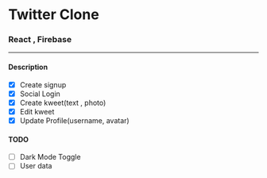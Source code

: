 # Twitter Clone

### React , Firebase

---

#### Description

- [x] Create signup
- [x] Social Login
- [x] Create kweet(text , photo)
- [x] Edit kweet
- [x] Update Profile(username, avatar)

#### TODO

- [ ] Dark Mode Toggle
- [ ] User data
